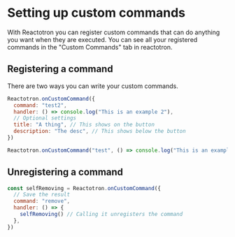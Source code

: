 # Setting up custom commands

With Reactotron you can register custom commands that can do anything you want when they are executed. You can see all your registered commands in the "Custom Commands" tab in reactotron.

## Registering a command

There are two ways you can write your custom commands.

```js
Reactotron.onCustomCommand({
  command: "test2",
  handler: () => console.log("This is an example 2"),
  // Optional settings
  title: "A thing", // This shows on the button
  description: "The desc", // This shows below the button
})
```

```js
Reactotron.onCustomCommand("test", () => console.log("This is an example"))
```

## Unregistering a command

```js
const selfRemoving = Reactotron.onCustomCommand({
  // Save the result
  command: "remove",
  handler: () => {
    selfRemoving() // Calling it unregisters the command
  },
})
```

```

```
